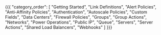 {{{
  "category_order": [
    "Getting Started",
    "Link Definitions",
    "Alert Policies",
    "Anti-Affinity Policies",
    "Authentication",
    "Autoscale Policies",
    "Custom Fields",
    "Data Centers",
    "Firewall Policies",
    "Groups",
    "Group Actions",
    "Networks",
    "Power Operations",
    "Public IP",
    "Queue",
    "Servers",
    "Server Actions",
    "Shared Load Balancers",
    "Webhooks"
  ]
}}}
